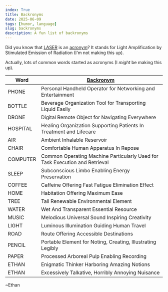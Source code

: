 ```yaml
---
index: True
title: Backronyms
date: 2025-06-09
tags: [humor, language]
slug: backronyms
description: A fun list of backronyms
---
```


Did you know that [LASER](https://en.wikipedia.org/wiki/Laser) is an [acronym](https://en.wikipedia.org/wiki/Acronym)? It stands for Light Amplification by Stimulated Emission of Radiation (I'm not making this up).

Actually, lots of common words started as acronyms (I *might* be making this up).

| Word     | [Backronym](https://en.wikipedia.org/wiki/Backronym)                        |
|----------|-----------------------------------------------------------------------------|
| PHONE    | Personal Handheld Operator for Networking and Entertainment                 |
| BOTTLE   | Beverage Organization Tool for Transporting Liquid Easily                   |
| DRONE    | Digital Remote Object for Navigating Everywhere                             |
| HOSPITAL | Healing Organization Supporting Patients In Treatment and Lifecare          |
| AIR      | Ambient Inhalable Reservoir                                                 |
| CHAIR    | Comfortable Human Apparatus In Repose                                       |
| COMPUTER | Common Operating Machine Particularly Used for Task Execution and Retrieval |
| SLEEP    | Subconscious Limbo Enabling Energy Preservation                             |
| COFFEE   | Caffeine Offering Fast Fatigue Elimination Effect                           |
| HOME     | Habitation Offering Maximum Ease                                            |
| TREE     | Tall Renewable Environmental Element                                        |
| WATER    | Wet And Transparent Essential Resource                                      |
| MUSIC    | Melodious Universal Sound Inspiring Creativity                              |
| LIGHT    | Luminous Illumination Guiding Human Travel                                  |
| ROAD     | Route Offering Accessible Destinations                                      |
| PENCIL   | Portable Element for Noting, Creating, Illustrating Legibly                 |
| PAPER    | Processed Arboreal Pulp Enabling Recording                                  |
| ETHAN    | Enigmatic Thinker Harboring Amazing Notions                                 |
| ETHAN    | Excessively Talkative, Horribly Annoying Nuisance                           |

~Ethan
